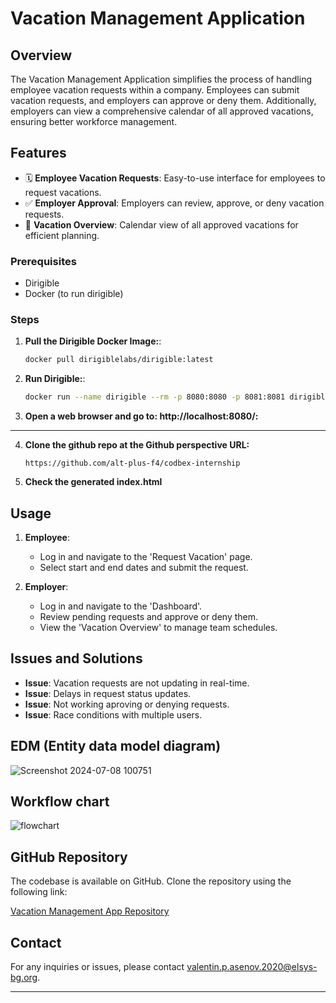 # Vacation Management Application

## Overview

The Vacation Management Application simplifies the process of handling employee vacation requests within a company. Employees can submit vacation requests, and employers can approve or deny them. Additionally, employers can view a comprehensive calendar of all approved vacations, ensuring better workforce management.

## Features

- 🗓️ **Employee Vacation Requests**: Easy-to-use interface for employees to request vacations.
- ✅ **Employer Approval**: Employers can review, approve, or deny vacation requests.
- 📅 **Vacation Overview**: Calendar view of all approved vacations for efficient planning.

### Prerequisites

- Dirigible
- Docker (to run dirigible)

### Steps

1. **Pull the Dirigible Docker Image:**:
    ```bash
    docker pull dirigiblelabs/dirigible:latest
    ```
    
2. **Run Dirigible:**:
    ```bash
    docker run --name dirigible --rm -p 8080:8080 -p 8081:8081 dirigiblelabs/dirigible:latest
    ```
    
3. **Open a web browser and go to: http://localhost:8080/:**

---

4. **Clone the github repo at the Github perspective URL:**
   ```
   https://github.com/alt-plus-f4/codbex-internship
   ```
5. **Check the generated index.html**
    
## Usage

1. **Employee**:
    - Log in and navigate to the 'Request Vacation' page.
    - Select start and end dates and submit the request.

2. **Employer**:
    - Log in and navigate to the 'Dashboard'.
    - Review pending requests and approve or deny them.
    - View the 'Vacation Overview' to manage team schedules.

## Issues and Solutions

- **Issue**: Vacation requests are not updating in real-time.
- **Issue**: Delays in request status updates.
- **Issue**: Not working aproving or denying requests.
- **Issue**: Race conditions with multiple users.

## EDM (Entity data model diagram)
![Screenshot 2024-07-08 100751](https://github.com/alt-plus-f4/codbex-internship/assets/79216061/13313ed3-ba52-4a76-a46c-d106afac547c)

## Workflow chart
![flowchart](https://github.com/alt-plus-f4/codbex-internship/assets/79216061/c3e4b560-9c98-4bfc-a122-121ed0a1b914)


## GitHub Repository

The codebase is available on GitHub. Clone the repository using the following link:

[Vacation Management App Repository](https://github.com/alt-plus-f4/codbex-internship)


## Contact

For any inquiries or issues, please contact valentin.p.asenov.2020@elsys-bg.org.

---

